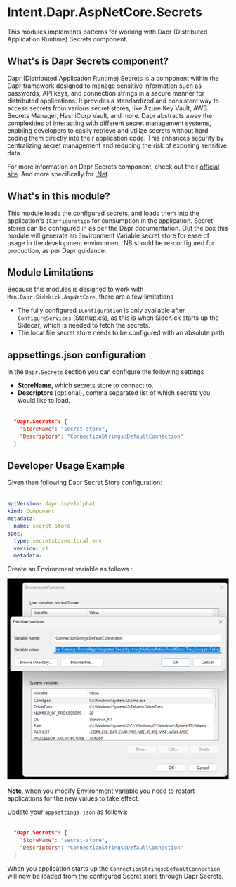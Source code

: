 ﻿# Intent.Dapr.AspNetCore.Secrets

This modules implements patterns for working with Dapr (Distributed Application Runtime) Secrets component.

## What's is Dapr Secrets component?

Dapr (Distributed Application Runtime) Secrets is a component within the Dapr framework designed to manage sensitive information such as passwords, API keys, and connection strings in a secure manner for distributed applications. It provides a standardized and consistent way to access secrets from various secret stores, like Azure Key Vault, AWS Secrets Manager, HashiCorp Vault, and more. Dapr abstracts away the complexities of interacting with different secret management systems, enabling developers to easily retrieve and utilize secrets without hard-coding them directly into their application code. This enhances security by centralizing secret management and reducing the risk of exposing sensitive data.

For more information on Dapr Secrets component, check out their [official site](https://docs.dapr.io/developing-applications/building-blocks/secrets/).
And more specifically for [.Net](https://learn.microsoft.com/en-us/dotnet/architecture/dapr-for-net-developers/secrets-management#use-the-dapr-net-sdk).

## What's in this module?

This module loads the configured secrets, and loads them into the application's `IConfiguration` for consumption in the application. Secret stores can be configured in as per the Dapr documentation.
Out the box this module will generate an Environment Variable secret store for ease of usage in the development environment. NB should be re-configured for production, as per Dapr guidance.

## Module Limitations

Because this modules is designed to work with `Man.Dapr.Sidekick.AspNetCore`, there are a few limitations

- The fully configured `IConfiguration` is only available after `ConfigureServices` (Startup.cs), as this is when SideKick starts up the Sidecar, which is needed to fetch the secrets.
- The local file secret store needs to be configured with an absolute path.

## appsettings.json configuration

In the `Dapr.Secrets` section you can configure the following settings

- **StoreName**, which secrets store to connect to. 
- **Descriptors** (optional), comma separated list of which secrets you would like to load.

```json

  "Dapr.Secrets": {
    "StoreName": "secret-store",
    "Descriptors": "ConnectionStrings:DefaultConnection"
  }
```

## Developer Usage Example

Given then following Dapr Secret Store configuration:

```yaml

apiVersion: dapr.io/v1alpha1
kind: Component
metadata:
  name: secret-store
spec:
  type: secretstores.local.env
  version: v1
  metadata:

```

Create an Environment variable  as follows :

![Environment Variable Creation](./docs/images/environment-variable.png)

**Note**, when you modify Environment variable you need to restart applications for the new values to take effect.

Update your `appsettings.json` as follows:

```json

  "Dapr.Secrets": {
    "StoreName": "secret-store",
    "Descriptors": "ConnectionStrings:DefaultConnection"
  }

```

When you application starts up the `ConnectionStrings:DefaultConnection` will now be loaded from the configured Secret store through Dapr Secrets.
